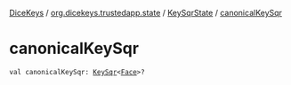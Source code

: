 [DiceKeys](../../index.md) / [org.dicekeys.trustedapp.state](../index.md) / [KeySqrState](index.md) / [canonicalKeySqr](./canonical-key-sqr.md)

# canonicalKeySqr

`val canonicalKeySqr: `[`KeySqr`](../../org.dicekeys.keysqr/-key-sqr/index.md)`<`[`Face`](../../org.dicekeys.keysqr/-face/index.md)`>?`